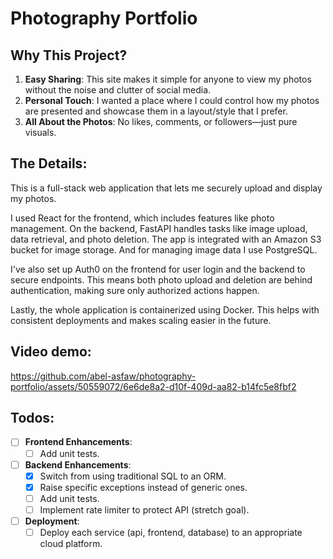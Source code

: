 # Photography Portfolio
## Why This Project?
1. **Easy Sharing**: This site makes it simple for anyone to view my photos without the noise and clutter of social media.
2. **Personal Touch**: I wanted a place where I could control how my photos are presented and showcase them in a layout/style that I prefer.
3. **All About the Photos**: No likes, comments, or followers—just pure visuals.

## The Details:
This is a full-stack web application that lets me securely upload and display my photos.

I used React for the frontend, which includes features like photo management. On the backend, FastAPI handles tasks like image upload, data retrieval, and photo deletion. The app is integrated with an Amazon S3 bucket for image storage. And for managing image data I use PostgreSQL.

I've also set up Auth0 on the frontend for user login and the backend to secure endpoints. This means both photo upload and deletion are behind authentication, making sure only authorized actions happen.

Lastly, the whole application is containerized using Docker. This helps with consistent deployments and makes scaling easier in the future.

## Video demo:

https://github.com/abel-asfaw/photography-portfolio/assets/50559072/6e6de8a2-d10f-409d-aa82-b14fc5e8fbf2

## Todos:
- [ ] **Frontend Enhancements**:
  - [ ] Add unit tests.

- [ ] **Backend Enhancements**:
  - [x] Switch from using traditional SQL to an ORM.
  - [x] Raise specific exceptions instead of generic ones.
  - [ ] Add unit tests.
  - [ ] Implement rate limiter to protect API (stretch goal).

- [ ] **Deployment**:
  - [ ] Deploy each service (api, frontend, database) to an appropriate cloud platform.
